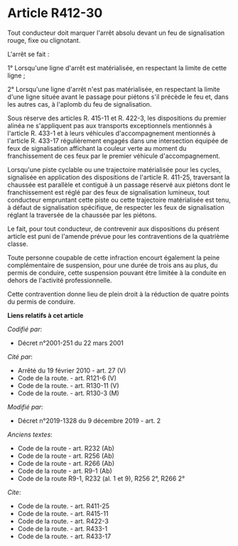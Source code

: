 # Article R412-30

Tout conducteur doit marquer l'arrêt absolu devant un feu de signalisation rouge, fixe ou clignotant.

L'arrêt se fait :

1° Lorsqu'une ligne d'arrêt est matérialisée, en respectant la limite de cette ligne ;

2° Lorsqu'une ligne d'arrêt n'est pas matérialisée, en respectant la limite d'une ligne située avant le passage pour piétons
s'il précède le feu et, dans les autres cas, à l'aplomb du feu de signalisation.

Sous réserve des articles R. 415-11 et R. 422-3, les dispositions du premier alinéa ne s'appliquent pas aux transports
exceptionnels mentionnés à l'article R. 433-1 et à leurs véhicules d'accompagnement mentionnés à l'article R. 433-17
régulièrement engagés dans une intersection équipée de feux de signalisation affichant la couleur verte au moment du
franchissement de ces feux par le premier véhicule d'accompagnement.

Lorsqu'une piste cyclable ou une trajectoire matérialisée pour les cycles, signalisée en application des dispositions de
l'article R. 411-25, traversant la chaussée est parallèle et contiguë à un passage réservé aux piétons dont le franchissement
est réglé par des feux de signalisation lumineux, tout conducteur empruntant cette piste ou cette trajectoire matérialisée
est tenu, à défaut de signalisation spécifique, de respecter les feux de signalisation réglant la traversée de la chaussée
par les piétons.

Le fait, pour tout conducteur, de contrevenir aux dispositions du présent article est puni de l'amende prévue pour les
contraventions de la quatrième classe.

Toute personne coupable de cette infraction encourt également la peine complémentaire de suspension, pour une durée de trois
ans au plus, du permis de conduire, cette suspension pouvant être limitée à la conduite en dehors de l'activité
professionnelle.

Cette contravention donne lieu de plein droit à la réduction de quatre points du permis de conduire.

**Liens relatifs à cet article**

_Codifié par_:

  - Décret n°2001-251 du 22 mars 2001

_Cité par_:

  - Arrêté du 19 février 2010 - art. 27 (V)
  - Code de la route. - art. R121-6 (V)
  - Code de la route. - art. R130-11 (V)
  - Code de la route. - art. R130-3 (M)

_Modifié par_:

  - Décret n°2019-1328 du 9 décembre 2019 - art. 2

_Anciens textes_:

  - Code de la route - art. R232 (Ab)
  - Code de la route - art. R256 (Ab)
  - Code de la route - art. R266 (Ab)
  - Code de la route - art. R9-1 (Ab)
  - Code de la route R9-1, R232 (al. 1 et 9), R256 2°, R266 2°

_Cite_:

  - Code de la route. - art. R411-25
  - Code de la route. - art. R415-11
  - Code de la route. - art. R422-3
  - Code de la route. - art. R433-1
  - Code de la route. - art. R433-17
